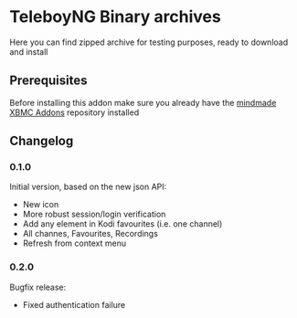 # TeleboyNG Binary archives
Here you can find zipped archive for testing purposes, ready to download and install

## Prerequisites
Before installing this addon make sure you already have the [mindmade XBMC Addons](http://www.mindmade.org/xbmc.php) repository installed

## Changelog

### 0.1.0
Initial version, based on the new json API:
* New icon
* More robust session/login verification
* Add any element in Kodi favourites (i.e. one channel)
* All channes, Favourites, Recordings
* Refresh from context menu

### 0.2.0
Bugfix release:
* Fixed authentication failure
